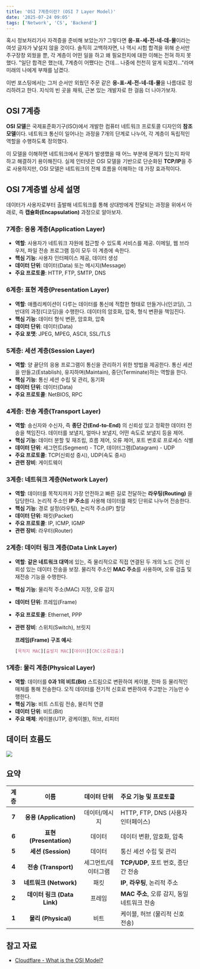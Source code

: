 ```yaml
---
title: 'OSI 7계층이란? (OSI 7 Layer Model)'
date: '2025-07-24 09:05'
tags: ['Network', 'CS', 'Backend']
---
```


혹시 정보처리기사 자격증을 준비해 보았는가? 그렇다면 **응-표-세-전-네-데-물**이라는 여섯 글자가 낯설지 않을 것이다. 솔직히 고백하자면, 나 역시 시험 합격을 위해 순서만 주구장창 외웠을 뿐, 각 계층이 어떤 일을 하고 왜 필요한지에 대한 이해는 전혀 하지 못했다. "일단 합격은 했는데, 7계층이 어쨌다는 건데... 나중에 천천히 알게 되겠지..."라며 미래의 나에게 부채를 남겼다.

이번 포스팅에서는 그저 순서만 외웠던 주문 같은 **응-표-세-전-네-데-물**을 나름대로 정리하려고 한다. 지식의 빈 곳을 채워, 근본 있는 개발자로 한 걸음 더 나아가보자.

## OSI 7계층

**OSI 모델**은 국제표준화기구(ISO)에서 개발한 컴퓨터 네트워크 프로토콜 디자인의 **참조 모델**이다. 네트워크 통신이 일어나는 과정을 7개의 단계로 나누어, 각 계층이 독립적인 역할을 수행하도록 정의했다.

이 모델을 이해하면 네트워크에서 문제가 발생했을 때 어느 부분에 문제가 있는지 파악하고 해결하기 용이해진다. 실제 인터넷은 OSI 모델을 기반으로 단순화된 **TCP/IP**을 주로 사용하지만, OSI 모델은 네트워크의 전체 흐름을 이해하는 데 가장 효과적이다.

## OSI 7계층별 상세 설명

데이터가 사용자로부터 출발해 네트워크를 통해 상대방에게 전달되는 과정을 위에서 아래로, 즉 **캡슐화(Encapsulation)** 과정으로 알아보자.

### 7계층: 응용 계층(Application Layer)

* **역할**: 사용자가 네트워크 자원에 접근할 수 있도록 서비스를 제공. 이메일, 웹 브라우저, 파일 전송 프로그램 등이 모두 이 계층에 속한다.
* **핵심 기능**: 사용자 인터페이스 제공, 데이터 생성
* **데이터 단위**: 데이터(Data) 또는 메시지(Message)
* **주요 프로토콜**: HTTP, FTP, SMTP, DNS

### 6계층: 표현 계층(Presentation Layer)

* **역할**: 애플리케이션이 다루는 데이터를 통신에 적합한 형태로 만들거나(인코딩), 그 반대의 과정(디코딩)을 수행한다. 데이터의 암호화, 압축, 형식 변환을 책임진다.
* **핵심 기능**: 데이터 형식 변환, 암호화, 압축
* **데이터 단위**: 데이터(Data)
* **주요 포맷**: JPEG, MPEG, ASCII, SSL/TLS

### 5계층: 세션 계층(Session Layer)

* **역할**: 양 끝단의 응용 프로그램이 통신을 관리하기 위한 방법을 제공한다. 통신 세션을 만들고(Establish), 유지하며(Maintain), 중단(Terminate)하는 역할을 한다.
* **핵심 기능**: 통신 세션 수립 및 관리, 동기화
* **데이터 단위**: 데이터(Data)
* **주요 프로토콜**: NetBIOS, RPC

### 4계층: 전송 계층(Transport Layer)

* **역할**: 송신자와 수신자, 즉 **종단 간(End-to-End)** 의 신뢰성 있고 정확한 데이터 전송을 책임진다. 데이터를 보낼지, 얼마나 보낼지, 어떤 속도로 보낼지 등을 제어.
* **핵심 기능**: 데이터 분할 및 재조립, 흐름 제어, 오류 제어, 포트 번호로 프로세스 식별
* **데이터 단위**: 세그먼트(Segment) - TCP, 데이터그램(Datagram) - UDP
* **주요 프로토콜**: TCP(신뢰성 중시), UDP(속도 중시)
* **관련 장비**: 게이트웨이

### 3계층: 네트워크 계층(Network Layer)

* **역할**: 데이터를 목적지까지 가장 안전하고 빠른 길로 전달하는 **라우팅(Routing)** 을 담당한다. 논리적 주소인 **IP 주소**를 사용해 데이터를 패킷 단위로 나누어 전송한다.
* **핵심 기능**: 경로 설정(라우팅), 논리적 주소(IP) 할당
* **데이터 단위**: 패킷(Packet)
* **주요 프로토콜**: IP, ICMP, IGMP
* **관련 장비**: 라우터(Router)

### 2계층: 데이터 링크 계층(Data Link Layer)

* **역할**: **같은 네트워크 대역**에 있는, 즉 물리적으로 직접 연결된 두 개의 노드 간의 신뢰성 있는 데이터 전송을 보장. 물리적 주소인 **MAC 주소**를 사용하며, 오류 검출 및 재전송 기능을 수행한다.
* **핵심 기능**: 물리적 주소(MAC) 지정, 오류 감지
* **데이터 단위**: 프레임(Frame)
* **주요 프로토콜**: Ethernet, PPP
* **관련 장비**: 스위치(Switch), 브릿지

    **프레임(Frame) 구조 예시**:
    ```css
    [목적지 MAC][출발지 MAC][데이터][CRC(오류검출)]
    ```

### 1계층: 물리 계층(Physical Layer)

* **역할**: 데이터를 **0과 1의 비트(Bit)** 스트림으로 변환하여 케이블, 전파 등 물리적인 매체를 통해 전송한다. 오직 데이터를 전기적 신호로 변환하여 주고받는 기능만 수행한다.
* **핵심 기능**: 비트 스트림 전송, 물리적 연결
* **데이터 단위**: 비트(Bit)
* **주요 매체**: 케이블(UTP, 광케이블), 허브, 리피터

## 데이터 흐름도

![](../images/osi7-layer-model/osi7-layer-model.png)

## 요약

| 계층 | 이름 | 데이터 단위 | 주요 기능 및 프로토콜 |
| :---: | :---: | :---: | :--- |
| **7** | **응용 (Application)** | 데이터/메시지 | HTTP, FTP, DNS (사용자 인터페이스) |
| **6** | **표현 (Presentation)** | 데이터 | 데이터 변환, 암호화, 압축 |
| **5** | **세션 (Session)** | 데이터 | 통신 세션 수립 및 관리 |
| **4** | **전송 (Transport)** | 세그먼트/데이터그램 | **TCP/UDP**, 포트 번호, 종단 간 전송 |
| **3** | **네트워크 (Network)** | 패킷 | **IP**, **라우팅**, 논리적 주소 |
| **2** | **데이터 링크 (Data Link)** | 프레임 | **MAC 주소**, 오류 감지, 동일 네트워크 전송 |
| **1** | **물리 (Physical)** | 비트 | 케이블, 허브 (물리적 신호 전송) |

## 참고 자료

* [Cloudflare - What is the OSI Model?](https://www.cloudflare.com/ko-kr/learning/ddos/glossary/open-systems-interconnection-model-osi/)